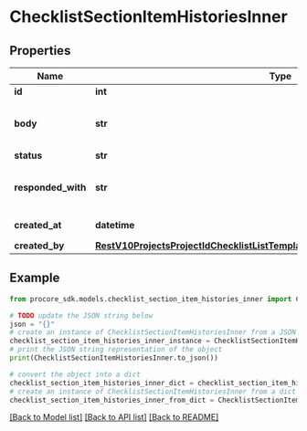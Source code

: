 # ChecklistSectionItemHistoriesInner


## Properties

Name | Type | Description | Notes
------------ | ------------- | ------------- | -------------
**id** | **int** | ID | [optional] 
**body** | **str** | Text describing the status change | [optional] 
**status** | **str** |  | [optional] 
**responded_with** | **str** | Name of Response at time of inspection | [optional] 
**created_at** | **datetime** | Timestamp of creation | [optional] 
**created_by** | [**RestV10ProjectsProjectIdChecklistListTemplatesPost201ResponseAllOfCreatedBy**](RestV10ProjectsProjectIdChecklistListTemplatesPost201ResponseAllOfCreatedBy.md) |  | [optional] 

## Example

```python
from procore_sdk.models.checklist_section_item_histories_inner import ChecklistSectionItemHistoriesInner

# TODO update the JSON string below
json = "{}"
# create an instance of ChecklistSectionItemHistoriesInner from a JSON string
checklist_section_item_histories_inner_instance = ChecklistSectionItemHistoriesInner.from_json(json)
# print the JSON string representation of the object
print(ChecklistSectionItemHistoriesInner.to_json())

# convert the object into a dict
checklist_section_item_histories_inner_dict = checklist_section_item_histories_inner_instance.to_dict()
# create an instance of ChecklistSectionItemHistoriesInner from a dict
checklist_section_item_histories_inner_from_dict = ChecklistSectionItemHistoriesInner.from_dict(checklist_section_item_histories_inner_dict)
```
[[Back to Model list]](../README.md#documentation-for-models) [[Back to API list]](../README.md#documentation-for-api-endpoints) [[Back to README]](../README.md)


